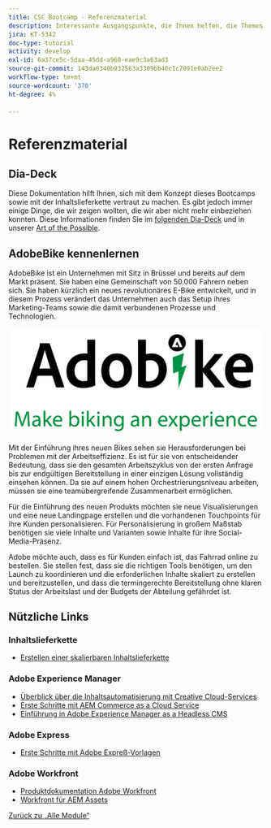 ```yaml
---
title: CSC Bootcamp - Referenzmaterial
description: Interessante Ausgangspunkte, die Ihnen helfen, die Themen in diesem Bootcamp besser zu verstehen.
jira: KT-5342
doc-type: tutorial
activity: develop
exl-id: 6a37ce5c-5daa-45dd-a968-eae9c3a63ad3
source-git-commit: 143da6340b932563a3309bb46c1c7091e0ab2ee2
workflow-type: tm+mt
source-wordcount: '370'
ht-degree: 4%

---
```


# Referenzmaterial

## Dia-Deck

Diese Dokumentation hilft Ihnen, sich mit dem Konzept dieses Bootcamps sowie mit der Inhaltslieferkette vertraut zu machen. Es gibt jedoch immer einige Dinge, die wir zeigen wollten, die wir aber nicht mehr einbeziehen konnten. Diese Informationen finden Sie im [folgenden Dia-Deck](https://adobe.sharepoint.com/:p:/r/sites/SWEnterpriseMarketingTeam/Shared%20Documents/Bootcamps/Content%20Supply%20Chain%20Bootcamp/Experience%20Makers%20Content%20Supply%20Chain%20Slide%20Deck.pptx?d=w1a3787d39c3a43ab941cfd0069f8383a&amp;csf=1&amp;web=1&amp;e=57aFUU) und in unserer [Art of the Possible](https://xd.adobe.com/view/45ea642f-69fb-4bbe-bba6-6915a3709a6d-10b9/?fullscreen).

## AdobeBike kennenlernen

AdobeBike ist ein Unternehmen mit Sitz in Brüssel und bereits auf dem Markt präsent. Sie haben eine Gemeinschaft von 50.000 Fahrern neben sich. Sie haben kürzlich ein neues revolutionäres E-Bike entwickelt, und in diesem Prozess verändert das Unternehmen auch das Setup ihres Marketing-Teams sowie die damit verbundenen Prozesse und Technologien.

![AdobeBike](./images/adobike-logo.png)

Mit der Einführung ihres neuen Bikes sehen sie Herausforderungen bei Problemen mit der Arbeitseffizienz. Es ist für sie von entscheidender Bedeutung, dass sie den gesamten Arbeitszyklus von der ersten Anfrage bis zur endgültigen Bereitstellung in einer einzigen Lösung vollständig einsehen können. Da sie auf einem hohen Orchestrierungsniveau arbeiten, müssen sie eine teamübergreifende Zusammenarbeit ermöglichen.

Für die Einführung des neuen Produkts möchten sie neue Visualisierungen und eine neue Landingpage erstellen und die vorhandenen Touchpoints für ihre Kunden personalisieren. Für Personalisierung in großem Maßstab benötigen sie viele Inhalte und Varianten sowie Inhalte für ihre Social-Media-Präsenz.

Adobe möchte auch, dass es für Kunden einfach ist, das Fahrrad online zu bestellen. Sie stellen fest, dass sie die richtigen Tools benötigen, um den Launch zu koordinieren und die erforderlichen Inhalte skaliert zu erstellen und bereitzustellen, und dass die termingerechte Bereitstellung ohne klaren Status der Arbeitslast und der Budgets der Abteilung gefährdet ist.


## Nützliche Links

### Inhaltslieferkette

- [Erstellen einer skalierbaren Inhaltslieferkette](https://business.adobe.com/resources/webinars/building-a-content-supply-chain-that-scales.html)

### Adobe Experience Manager

- [Überblick über die Inhaltsautomatisierung mit Creative Cloud-Services](https://experienceleague.adobe.com/docs/experience-manager-learn/assets/content-automation/overview.html?lang=de)
- [Erste Schritte mit AEM Commerce as a Cloud Service](https://experienceleague.adobe.com/docs/experience-manager-cloud-service/content/content-and-commerce/storefront/getting-started.html?lang=de)
- [Einführung in Adobe Experience Manager as a Headless CMS](https://experienceleague.adobe.com/docs/experience-manager-cloud-service/content/headless/introduction.html?lang=de)

### Adobe Express

- [Erste Schritte mit Adobe Expreß-Vorlagen](https://helpx.adobe.com/de/express/using/work-with-templates.html)

### Adobe Workfront

- [Produktdokumentation Adobe Workfront](https://experienceleague.adobe.com/docs/workfront/using/home.html?lang=de)
- [Workfront für AEM Assets](https://exchange.adobe.com/apps/ec/101385/workfront-for-aem-assets)


[Zurück zu „Alle Module“](./overview.md)
